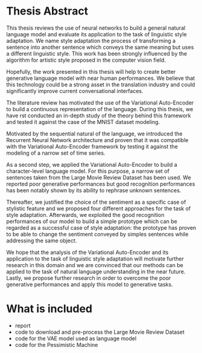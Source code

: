 # Thesis Abstract

This thesis reviews the use of neural networks to build a general natural language model and evaluate its application to the task of linguistic style adaptation. We name style adaptation the process of transforming a sentence into another sentence which conveys the same meaning but uses a different linguistic style. This work has been strongly influenced by the algorithm for artistic style proposed in the computer vision field.

Hopefully, the work presented in this thesis will help to create better generative language model with near human performances. We believe that this technology could be a strong asset in the translation industry and could significantly improve current conversational interfaces.

The literature review has motivated the use of the Variational Auto-Encoder to build a continuous representation of the language. During this thesis, we have  rst conducted an in-depth study of the theory behind this framework and tested it against the case of the MNIST dataset modeling.

Motivated by the sequential natural of the language, we introduced the Recurrent Neural Network architecture and proven that it was compatible with the Variational Auto-Encoder framework by testing it against the modeling of a narrow set of time series.

As a second step, we applied the Variational Auto-Encoder to build a character-level language model. For this purpose, a narrow set of sentences taken from the Large Movie Review Dataset has been used. We reported poor generative performances but good recognition performances has been notably shown by its ability to rephrase unknown sentences.

Thereafter, we justified the choice of the sentiment as a specific case of stylistic feature and we proposed four different approaches for the task of style adaptation. Afterwards, we exploited the good recognition performances of our model to build a simple prototype which can be regarded as a successful case of style adaptation: the prototype has proven to be able to change the sentiment conveyed by simples sentences while addressing the same object.

We hope that the analysis of the Variational Auto-Encoder and its application to the task of linguistic style adaptation will motivate further research in this domain and we are convinced that our methods can be applied to the task of natural language understanding in the near future. Lastly, we propose further research in order to overcome the poor generative performances and apply this model to generative tasks.

# What is included

* report
* code to download and pre-process the Large Movie Review Dataset
* code for the VAE model used as language model
* code for the Pessimistic Machine

